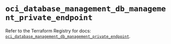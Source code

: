 # `oci_database_management_db_management_private_endpoint`

Refer to the Terraform Registry for docs: [`oci_database_management_db_management_private_endpoint`](https://registry.terraform.io/providers/hashicorp/oci/7.19.0/docs/resources/database_management_db_management_private_endpoint).
